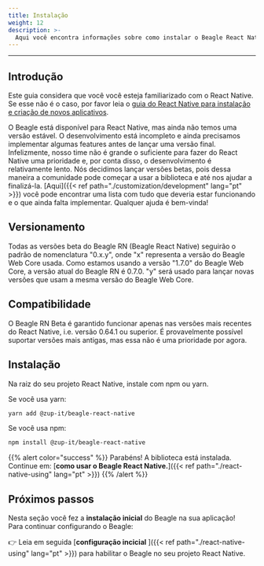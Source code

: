 ```yaml
---
title: Instalação
weight: 12
description: >-
  Aqui você encontra informações sobre como instalar o Beagle React Native na sua aplicação 
---
```


---

## Introdução
Este guia considera que você você esteja familiarizado com o React Native. Se esse não é o caso,
por favor leia o [guia do React Native para instalação e criação de novos aplicativos](https://reactnative.dev/docs/environment-setup).

O Beagle está disponível para React Native, mas ainda não temos uma versão estável. O
desenvolvimento está incompleto e ainda precisamos implementar algumas features antes de lançar uma
versão final. Infelizmente, nosso time não é grande o suficiente para fazer do React Native uma
prioridade e, por conta disso, o desenvolvimento é relativamente lento. Nós decidimos lançar versões
betas, pois dessa maneira a comunidade pode começar a usar a biblioteca e até nos ajudar a
finalizá-la. [Aqui]({{< ref path="./customization/development" lang="pt" >}})
você pode encontrar uma lista com tudo que deveria estar funcionando e o que ainda falta
implementar. Qualquer ajuda é bem-vinda!

## Versionamento
Todas as versões beta do Beagle RN (Beagle React Native) seguirão o padrão de nomenclatura  "0.x.y",
onde "x" representa a versão do Beagle Web Core usada. Como estamos usando a versão "1.7.0" do
Beagle Web Core, a versão atual do Beagle RN é 0.7.0. "y" será usado para lançar novas versões
que usam a mesma versão do Beagle Web Core.

## Compatibilidade
O Beagle RN Beta é garantido funcionar apenas nas versões mais recentes do React Native, i.e. versão
0.64.1 ou superior. É provavelmente possível suportar versões mais antigas, mas essa não é uma
prioridade por agora.

## Instalação
Na raiz do seu projeto React Native, instale com npm ou yarn.

Se você usa yarn:
```bash
yarn add @zup-it/beagle-react-native
```

Se você usa npm:
```bash
npm install @zup-it/beagle-react-native
```

{{% alert color="success" %}}
Parabéns! A biblioteca está instalada. Continue em:
[**como usar o Beagle React Native.**]({{< ref path="./react-native-using" lang="pt" >}})
{{% /alert %}}

## **Próximos passos**

Nesta seção você fez a **instalação inicial** do Beagle na sua aplicação!  
Para continuar configurando o Beagle:

👉 Leia em seguida
[**configuração incicial** ]({{< ref path="./react-native-using" lang="pt" >}})
para habilitar o Beagle no seu projeto React Native.
